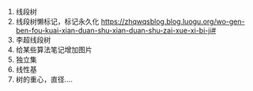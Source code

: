 1. 线段树
2. 线段树懒标记，标记永久化 https://zhqwqsblog.blog.luogu.org/wo-gen-ben-fou-kuai-xian-duan-shu-xian-duan-shu-zai-xue-xi-bi-ji#
3. 李超线段树
4. 给某些算法笔记增加图片
5. 独立集
6. 线性基
7. 树的重心，直径....